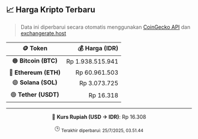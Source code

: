 

<!-- HARGA_KRIPTO -->
## 📈 Harga Kripto Terbaru

> Data ini diperbarui secara otomatis menggunakan [CoinGecko API](https://www.coingecko.com/) dan [exchangerate.host](https://exchangerate.host/)

<div align="center">

| 🪙 Token | 💰 Harga (IDR) |
|:------:|---------------:|
| 🟠 **Bitcoin (BTC)**   | Rp 1.938.515.941 |
| 🔵 **Ethereum (ETH)**  | Rp 60.961.503 |
| 🟣 **Solana (SOL)**    | Rp 3.073.725 |
| 🟢 **Tether (USDT)**   | Rp 16.318 |

---

💱 **Kurs Rupiah (USD → IDR)**: Rp 16.308

🕒 <sub>Terakhir diperbarui: 25/7/2025, 03.51.44</sub>

</div>
<!-- /HARGA_KRIPTO -->